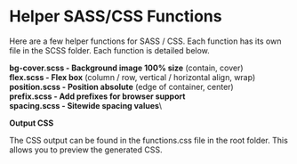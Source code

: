 # Helper SASS/CSS Functions

Here are a few helper functions for SASS / CSS.
Each function has its own file in the SCSS folder. Each function is detailed below.

**bg-cover.scss - Background image 100% size** (contain, cover)\
**flex.scss - Flex box** (column / row, vertical / horizontal align, wrap)\
**position.scss - Position absolute** (edge of container, center)\
**prefix.scss - Add prefixes for browser support**\
**spacing.scss - Sitewide spacing values**\

**Output CSS**

The CSS output can be found in the functions.css file in the root folder. This allows you to preview the generated CSS.
